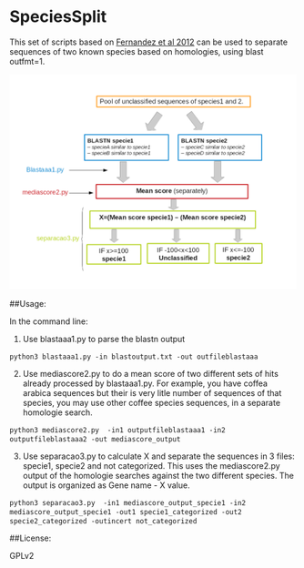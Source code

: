 # SpeciesSplit

This set of scripts based on [Fernandez et al 2012](http://www.ncbi.nlm.nih.gov/pubmed/21726390) can be used to separate sequences of two known species based on homologies, using blast outfmt=1.

![Alt text](images/squeme.png)


##Usage:

In the command line:

1. Use blastaaa1.py to parse the blastn output
<pre><code>python3 blastaaa1.py -in blastoutput.txt -out outfileblastaaa
</code></pre>

2. Use mediascore2.py to do a mean score of two different sets of hits already processed by blastaaa1.py. For example, you have coffea arabica sequences but their is very litle number of sequences of that species, you may use other coffee species sequences, in a separate homologie search.
<pre><code>python3 mediascore2.py  -in1 outputfileblastaaa1 -in2 outputfileblastaaa2 -out mediascore_output
</code></pre>

3. Use separacao3.py to calculate X and separate the sequences in 3 files: specie1, specie2 and not categorized. This uses the mediascore2.py output of the homologie searches against the two different species. The output is organized as Gene name - X value.
<pre><code>python3 separacao3.py  -in1 mediascore_output_specie1 -in2 mediascore_output_specie1 -out1 specie1_categorized -out2 specie2_categorized -outincert not_categorized
</code></pre>


##License:

GPLv2


